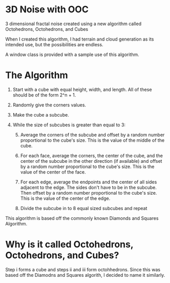 # 3D Noise with OOC
3 dimensional fractal noise created using a new algorithm called Octohedrons, Octohedrons, and Cubes 

When I created this algorithm, I had terrain and cloud generation as its intended use, but the possibilities are endless. 

A window class is provided with a sample use of this algorithm.

# The Algorithm

1. Start with a cube with equal height, width, and length. All of these should be of the form 2^n + 1.

2. Randomly give the corners values.

3. Make the cube a subcube.

4. While the size of subcubes is greater than equal to 3:

    5. Average the corners of the subcube and offset by a random number proportional to the cube's size. This is the value of the middle of the cube.

    6. For each face, average the corners, the center of the cube, and the center of the subcube in the other direction (if available) and offset by a random number proportional to the cube's size. This is the value of the center of the face.

    7. For each edge, average the endpoints and the center of all sides adjacent to the edge. The sides don't have to be in the subcube. Then offset by a random number proportional to the cube's size. This is the value of the center of the edge.

    8. Divide the subcube in to 8 equal sized subcubes and repeat

This algorithm is based off the commonly known Diamonds and Squares Algorithm.

# Why is it called Octohedrons, Octohedrons, and Cubes?

Step i forms a cube and steps ii and iii form octohhedrons. Since this was based off the Diamodns and Squares algorith, I decided to name it similarly.

